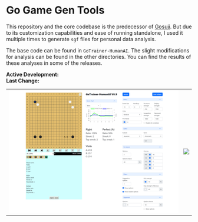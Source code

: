 # Go Game Gen Tools
This repository and the core codebase is the predecessor of [Gosuji](https://github.com/Emanuel-de-Jong/Gosuji). But due to its customization capabilities and ease of running standalone, I used it multiple times to generate `sgf` files for personal data analysis.

The base code can be found in `GoTrainer-HumanAI`. The slight modifications for analysis can be found in the other directories. You can find the results of these analyses in some of the releases.

**Active Development:** <br>
**Last Change:** <br>

| | |
| :---: | :---: |
| ![GoTrainer](/Screenshots/1-GoTrainer.png) | ![](/Screenshots/.png) |
